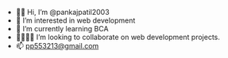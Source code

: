 - 👋🏻 Hi, I’m @pankajpatil2003
- 👀 I’m interested in web development
- 🌱 I’m currently learning BCA
- 🫱🏻‍🫲🏻 I’m looking to collaborate on web development projects.
- 📫 pp553213@gmail.com
